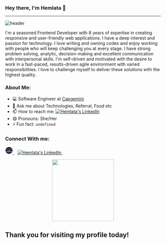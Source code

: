 ### Hey there, I'm Hemlata 👋
<hr>

![header](https://raw.githubusercontent.com/avinash-218/avinash-218/main/Images/git-header.svg)

I'm a seasoned Frontend Developer with 8 years of expertise in creating responsive and user-friendly web applications. I have a deep interest and passion for technology. I love writing and owning codes and enjoy working with people who will keep challenging you at every stage. I have strong problem solving, analytic, decision-making and excellent communication with interpersonal skills. I'm self-driven and motivated with the desire to work in a fast-paced, results-driven agile environment with varied responsibilities. I love to challenge myself to deliver these solutions with the highest quality.

### About Me:

- 💻 Software Engineer at [Capgemini](https://www.capgemini.com/)
- 💬 Ask me about Technologies, Referral, Food etc
- 📫 How to reach me: <a href="https://www.linkedin.com/in/hemlatakhandal"><img alt="Hemlata's LinkedIn" width="24px" src="https://raw.githubusercontent.com/rahuldkjain/github-profile-readme-generator/master/src/images/icons/Social/linked-in-alt.svg" /></a>
- 😄 Pronouns: She/Her
- ⚡ Fun fact: `undefined`

### Connect With me:

<a href="https://hemlata-khandal.web.app/">
  <img alt="Hemlata's Portfolio" width="24px" src="https://github.com/hemlata-khandal/my-portfolio/raw/main/public/logo192.png" />
</a>
&nbsp;&nbsp;
<a href="https://www.linkedin.com/in/hemlatakhandal/">
  <img alt="Hemlata's LinkedIn" width="24px" src="https://raw.githubusercontent.com/rahuldkjain/github-profile-readme-generator/master/src/images/icons/Social/linked-in-alt.svg" />
</a>
&nbsp;&nbsp;

<p align='center'>
<img src="https://media.giphy.com/media/O51MQ3DduOcGW6ofR3/giphy.gif" width="200" height="200" frameBorder="0" class="giphy-embed" allowFullScreen></img></p>

## Thank you for visiting my profile today!
